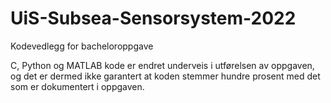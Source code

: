 # UiS-Subsea-Sensorsystem-2022
Kodevedlegg for bacheloroppgave

C, Python og MATLAB kode er endret underveis i utførelsen av oppgaven, og det er dermed ikke garantert at koden stemmer hundre prosent med det som er dokumentert i oppgaven.

